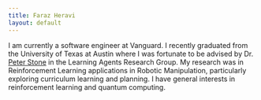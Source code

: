 ```yaml
---
title: Faraz Heravi
layout: default
---
```

I am currently a software engineer at Vanguard. I recently graduated from the University of Texas at Austin where I was fortunate to be advised by Dr. [Peter Stone](https://www.cs.utexas.edu/~pstone/) in the Learning Agents Research Group. My research was in Reinforcement Learning applications in Robotic Manipulation, particularly exploring curriculum learning and planning. I have general interests in reinforcement learning and quantum computing.